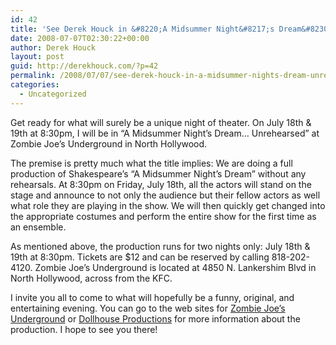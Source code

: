 ```yaml
---
id: 42
title: 'See Derek Houck in &#8220;A Midsummer Night&#8217;s Dream&#8230; Unrehearsed&#8221;'
date: 2008-07-07T02:30:22+00:00
author: Derek Houck
layout: post
guid: http://derekhouck.com/?p=42
permalink: /2008/07/07/see-derek-houck-in-a-midsummer-nights-dream-unrehearsed/
categories:
  - Uncategorized
---
```

Get ready for what will surely be a unique night of theater. On July 18th & 19th at 8:30pm, I will be in &#8220;A Midsummer Night&#8217;s Dream&#8230; Unrehearsed&#8221; at Zombie Joe&#8217;s Underground in North Hollywood.

The premise is pretty much what the title implies: We are doing a full production of Shakespeare&#8217;s &#8220;A Midsummer Night&#8217;s Dream&#8221; without any rehearsals. At 8:30pm on Friday, July 18th, all the actors will stand on the stage and announce to not only the audience but their fellow actors as well what role they are playing in the show. We will then quickly get changed into the appropriate costumes and perform the entire show for the first time as an ensemble.

As mentioned above, the production runs for two nights only: July 18th & 19th at 8:30pm. Tickets are $12 and can be reserved by calling 818-202-4120. Zombie Joe&#8217;s Underground is located at 4850 N. Lankershim Blvd in North Hollywood, across from the KFC.

I invite you all to come to what will hopefully be a funny, original, and entertaining evening. You can go to the web sites for [Zombie Joe&#8217;s Underground](http://www.zombiejoes.com) or [Dollhouse Productions](http://www.dollhouseproductions.com) for more information about the production. I hope to see you there!